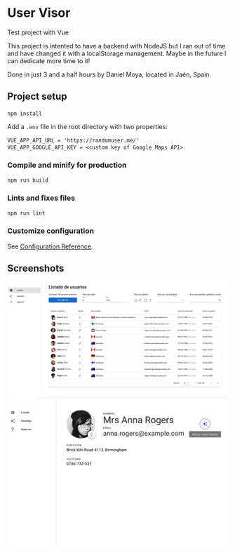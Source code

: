 # User Visor
Test project with Vue

This project is intented to have a backend with NodeJS but I ran out of time and have changed it with a localStorage management. Maybe in the future I can dedicate more time to it!

Done in just 3 and a half hours by Daniel Moya, located in Jaén, Spain.


## Project setup
```
npm install
```

Add a `.env` file in the root directory with two properties:
```
VUE_APP_API_URL = 'https://randomuser.me/'
VUE_APP_GOOGLE_API_KEY = <custom key of Google Maps API>
```

### Compile and minify for production
```
npm run build
```

### Lints and fixes files
```
npm run lint
```

### Customize configuration
See [Configuration Reference](https://cli.vuejs.org/config/).

## Screenshots
![main page screenshot](user-visor-1.jpg)
![user detail page screenshot](user-visor-2.jpg)
